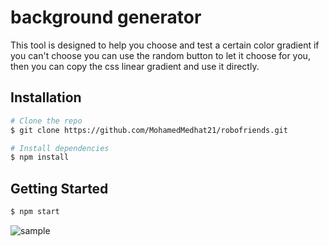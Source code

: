 # background generator
This tool is designed to help you choose and test a certain color gradient
if you can't choose you can use the random button to let it choose for you, then you can copy the css linear gradient and use it directly.

## Installation

```bash
# Clone the repo
$ git clone https://github.com/MohamedMedhat21/robofriends.git

# Install dependencies
$ npm install
```
## Getting Started

```bash
$ npm start
```

![sample](https://github.com/MohamedMedhat21/backgroundgenerator/blob/master/media/sample%5Bgif%5D.gif)
